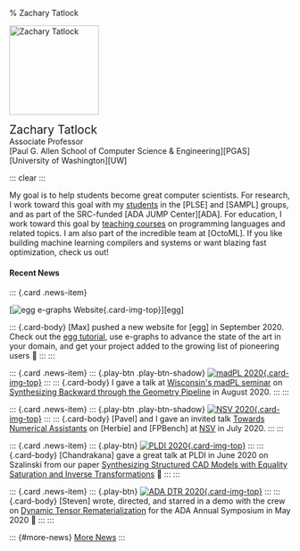 % Zachary Tatlock

<img
  style='height: 10rem; margin-right: 1rem;'
  class='img-fluid rounded float-left'
  src='img/ztatlock-300x400.jpg'
  alt='Zachary Tatlock'>

<span style='font-size: 1.3rem;'>Zachary Tatlock</span> \
Associate Professor \
[Paul G. Allen School of Computer Science &amp; Engineering][PGAS] \
[University of Washington][UW]

::: clear
:::

My goal is to help students become great computer scientists.
For research,
  I work toward this goal with my [students](students.html)
  in the [PLSE] and [SAMPL] groups,
  and as part of the SRC-funded [ADA JUMP Center][ADA].
For education,
  I work toward this goal by [teaching courses](teaching.html) on
  programming languages and related topics.
I am also part of the incredible team at [OctoML].
If you like building machine learning compilers and systems
  or want blazing fast optimization, check us out!

<!-- TODO add research vision -->

<!--

TODO

Computer programming is a huge success;
 it plays a major role in
 most modern problem solving.
However, for some problems
 we still have trouble writing programs
 that reliably do the right thing.
My research improves software reliability by
 developing tools that help programmers
 ensure their code is safe and accurate.

My students and I focus on important programs,
 including the software infrastructure
 that many other programs rely on
 (compilers, distributed systems, networks);
 control programs in safety-critical applications
 (radiotherapy devices);
 and approximations used in engineering and manufacturing
 (floating point, 3D printing).
We spend many hours
 working out proofs on the whiteboard,
 but we always build working systems.
We [release our code][PLSEGITHUB] so
 others can review and build on our work,
 and we get free food when we work late.

All our [papers](#publications) and [projects](#projects)
 are collaborations with incredible [colleagues](#collaborators).
Our home base is in the vibrant [UW PLSE][PLSE] group
 and we also have long term collaborations with
 [SAMPL][SAMPL_PROJECT],
 [Syslab](https://syslab.cs.washington.edu/),
 the [Applications Driving Architectures (ADA)](https://adacenter.org/index.php/) Center,
 and the [SandCat Project](http://sandcat.cs.washington.edu/).

-->

#### Recent News

::: {.card .news-item}

  [![egg e-graphs Website](thumb/2020-09-egg-website.png){.card-img-top}][egg]

::: {.card-body}
  [Max] pushed a new website for [egg] in September 2020.
  Check out the [egg tutorial](https://docs.rs/egg/*/egg/tutorials/),
  use e-graphs to advance the state of the art in your domain,
  and get your project added to the growing list of pioneering users &#x1F423;
:::
:::

::: {.card .news-item}
::: {.play-btn .play-btn-shadow}
  [![madPL 2020](thumb/2020-08-madpl.png){.card-img-top}](https://www.youtube.com/watch?v=vOUP2wT-k1U)
:::
::: {.card-body}
  I gave a talk at
  [Wisconsin's madPL seminar](https://madpl.cs.wisc.edu/pl-seminar/) on
  [Synthesizing Backward through the Geometry Pipeline](talks.html#talk-2020-08-madpl-backward-geometry-synthesis)
  in August 2020.
:::
:::

::: {.card .news-item}
::: {.play-btn .play-btn-shadow}
  [![NSV 2020](thumb/2020-07-nsv.png){.card-img-top}](https://www.youtube.com/watch?v=m_tRUSCRM1M)
:::
::: {.card-body}
  [Pavel] and I gave an invited talk
  [Towards Numerical Assistants](talks.html#talk-2020-07-nsv-herbie-fpbench)
  on [Herbie] and [FPBench] at [NSV](https://nsv2020.github.io/) in July 2020.
:::
:::

::: {.card .news-item}
::: {.play-btn}
  [![PLDI 2020](thumb/2020-06-pldi-szalinski.png){.card-img-top}](https://www.youtube.com/watch?v=2KA602M8t7c)
:::
::: {.card-body}
  [Chandrakana] gave a great talk at PLDI in June 2020 on Szalinski from our paper
  [Synthesizing Structured CAD Models with Equality Saturation and Inverse Transformations](publications.html#pub-2020-pldi-szalinski-cad-eqsat)
  &#x1F44F;
:::
:::

::: {.card .news-item}
::: {.play-btn}
  [![ADA DTR 2020](thumb/2020-05-ada-dtr-demo.png){.card-img-top}](https://www.youtube.com/watch?v=kxlbpwBJzA4)
:::
::: {.card-body}
  [Steven] wrote, directed, and starred in a demo with the crew on
  [Dynamic Tensor Rematerialization](https://arxiv.org/abs/2006.09616)
  for the ADA Annual Symposium in May 2020 &#x1F57A;
:::
:::

::: {#more-news}
  [More News](news.html#more-news)
:::
